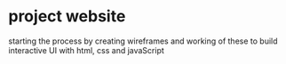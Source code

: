 # project website

starting the process by creating wireframes and working of these to build interactive UI with html, css and javaScript 
